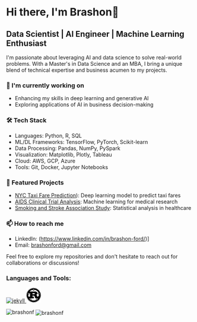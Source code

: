 # Hi there, I'm Brashon👋

## Data Scientist | AI Engineer | Machine Learning Enthusiast

I'm passionate about leveraging AI and data science to solve real-world problems. With a Master's in Data Science and an MBA, I bring a unique blend of technical expertise and business acumen to my projects.

### 🔭 I'm currently working on
- Enhancing my skills in deep learning and generative AI
- Exploring applications of AI in business decision-making

### 🛠 Tech Stack
- Languages: Python, R, SQL
- ML/DL Frameworks: TensorFlow, PyTorch, Scikit-learn
- Data Processing: Pandas, NumPy, PySpark
- Visualization: Matplotlib, Plotly, Tableau
- Cloud: AWS, GCP, Azure
- Tools: Git, Docker, Jupyter Notebooks

### 🌟 Featured Projects
- [NYC Taxi Fare Prediction](https://github.com/brashonf/Deep-Learning-Projects)): Deep learning model to predict taxi fares
- [AIDS Clinical Trial Analysis](https://github.com/brashonf/AIDSProject): Machine learning for medical research
- [Smoking and Stroke Association Study](https://github.com/brashonf/SAS.projects): Statistical analysis in healthcare

### 📫 How to reach me
- LinkedIn: (https://www.linkedin.com/in/brashon-ford/)]
- Email: brashonford@gmail.com

Feel free to explore my repositories and don't hesitate to reach out for collaborations or discussions!


<h3 align="left">Languages and Tools:</h3>
<p align="left"> <a href="https://jekyllrb.com/" target="_blank" rel="noreferrer"> <img src="https://www.vectorlogo.zone/logos/jekyllrb/jekyllrb-icon.svg" alt="jekyll" width="40" height="40"/> </a> <a href="https://www.rust-lang.org" target="_blank" rel="noreferrer"> <img src="https://raw.githubusercontent.com/devicons/devicon/master/icons/rust/rust-plain.svg" alt="rust" width="40" height="40"/> </a> </p>

<p><img align="left" src="https://github-readme-stats.vercel.app/api/top-langs?username=brashonf&show_icons=true&locale=en&layout=compact" alt="brashonf" /></p>

<p>&nbsp;<img align="center" src="https://github-readme-stats.vercel.app/api?username=brashonf&show_icons=true&locale=en" alt="brashonf" /></p>
